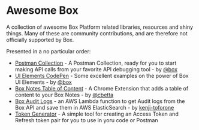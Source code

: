 # Awesome Box

A collection of awesome Box Platform related libraries, resources and shiny things. Many of these are community contributions, and are therefore not officially supported by Box.

Presented in a no particular order:

* [Postman Collection](https://developer.box.com/docs/box-postman-collection) - A Postman Collection, ready for you to start making API calls from your favorite API debugging tool - by [@box](https://github.com/box)
* [UI Elements CodePen](https://codepen.io/box-platform/) - Some excellent examples on the power of Box UI Elements - by [@box](https://github.com/box)
* [Box Notes Table of Content](https://chrome.google.com/webstore/detail/box-notes-table-of-conten/cidpkmmdeladeicipbmfaccjmmpdpnaa) - A Chrome Extension that adds a table of content to your Box Notes - by [@cbetta](https://github.com/cbetta)
* [Box Audit Logs](https://github.com/kenji-toforone/box-auditlogs-node-es) - an AWS Lambda function to get Audit logs from the Box API and save them in AWS ElasticSearch - by [kenji-toforone](https://github.com/kenji-toforone)
* [Token Generator](https://box-token-generator.herokuapp.com/) - A simple tool for creating an Access Token and Refresh token pair for you to use in yoru code or Postman
